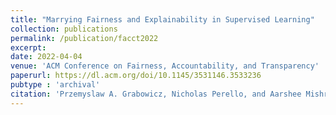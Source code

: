 ```yaml
---
title: "Marrying Fairness and Explainability in Supervised Learning"
collection: publications
permalink: /publication/facct2022
excerpt:
date: 2022-04-04
venue: 'ACM Conference on Fairness, Accountability, and Transparency'
paperurl: https://dl.acm.org/doi/10.1145/3531146.3533236
pubtype : 'archival'
citation: 'Przemyslaw A. Grabowicz, Nicholas Perello, and Aarshee Mishra. Marrying Fairness and Explainability in Supervised Learning. In ACM Conference on Fairness, Accountability, and Transparency (ACM FAccT), 2022.'
---
```

